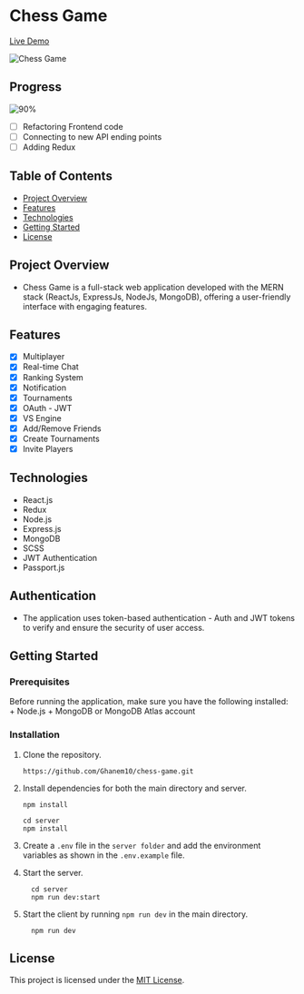 # Chess Game

[Live Demo](https://chessgame-ghanem10.vercel.app/)

![Chess Game](https://github.com/Ghanem10/chess-game/assets/107857762/6721e483-f30a-42d6-8295-bfbb7ce4c0f3)

## Progress 
![90%](https://progress-bar.dev/90?scale=100&width=250)

 - [ ] Refactoring Frontend code
 - [ ] Connecting to new API ending points
 - [ ] Adding Redux

## Table of Contents
- [Project Overview](#project-overview)
- [Features](#features)
- [Technologies](#technologies)
- [Getting Started](#getting-started)
- [License](#license)

## Project Overview
- Chess Game is a full-stack web application developed with the MERN stack (ReactJs, ExpressJs, NodeJs, MongoDB), offering a user-friendly interface with engaging features.

## Features
- [x] Multiplayer
- [x] Real-time Chat
- [x] Ranking System
- [x] Notification
- [x] Tournaments
- [x] OAuth - JWT
- [x] VS Engine
- [x] Add/Remove Friends
- [x] Create Tournaments
- [x] Invite Players

## Technologies
- React.js
- Redux
- Node.js
- Express.js
- MongoDB
- SCSS
- JWT Authentication
- Passport.js


## Authentication
- The application uses token-based authentication - Auth and JWT tokens to verify and ensure the security of user access.

## Getting Started
 ### Prerequisites
  Before running the application, make sure you have the following installed:
    + Node.js
    + MongoDB or MongoDB Atlas account

  ### Installation
  1. Clone the repository.

         https://github.com/Ghanem10/chess-game.git
     
  2. Install dependencies for both the main directory and server.
     ```
     npm install
     ```
         cd server
         npm install
         
  4. Create a `.env` file in the `server folder` and add the environment variables as shown in the `.env.example` file.
  5. Start the server.

           cd server
           npm run dev:start
  6. Start the client by running `npm run dev` in the main directory.

           npm run dev

## License
This project is licensed under the [MIT License](https://github.com/Ghanem10/chess-game/blob/master/LICENSE).
     
